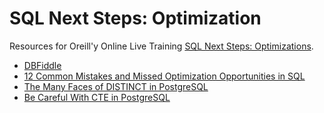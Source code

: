 # SQL Next Steps: Optimization

Resources for Oreill'y Online Live Training [SQL Next Steps: Optimizations](https://learning.oreilly.com/live-training/courses/sql-next-steps-optimization/0636920378372/).

- [DBFiddle](https://www.db-fiddle.com/f/nJ58ZozUZ9cxsZck4QqQCp/1)
- [12 Common Mistakes and Missed Optimization Opportunities in SQL](https://hakibenita.com/sql-dos-and-donts)
- [The Many Faces of DISTINCT in PostgreSQL](https://hakibenita.com/the-many-faces-of-distinct-in-postgre-sql)
- [Be Careful With CTE in PostgreSQL](https://hakibenita.com/be-careful-with-cte-in-postgre-sql)
